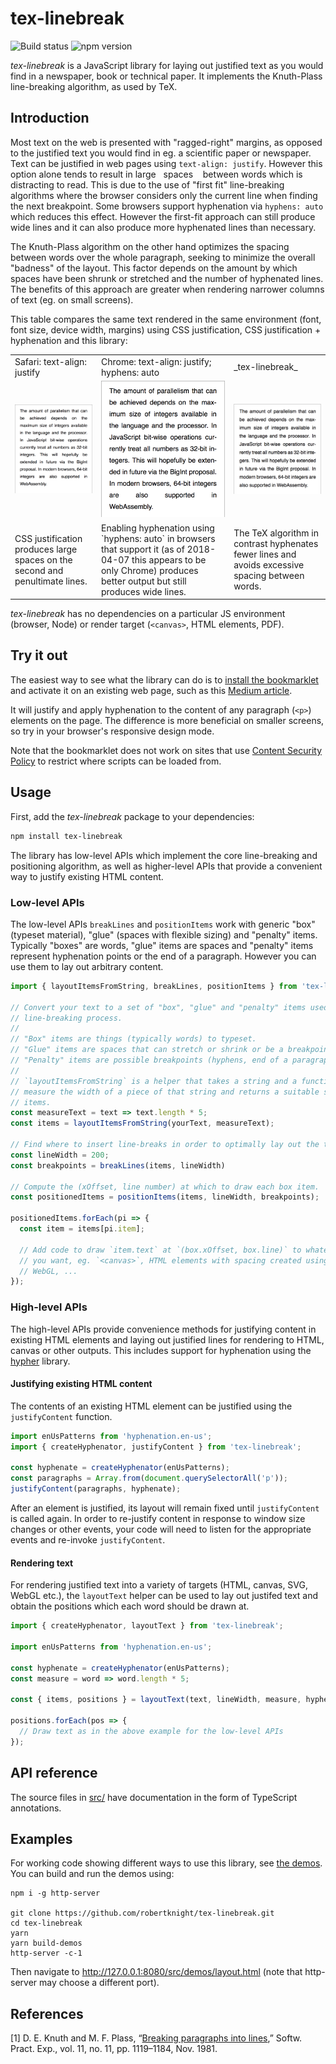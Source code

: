 # tex-linebreak

![Build status](https://travis-ci.org/robertknight/tex-linebreak.svg?branch=master)
![npm version](https://img.shields.io/npm/v/tex-linebreak.svg)

_tex-linebreak_ is a JavaScript library for laying out justified text as you
would find in a newspaper, book or technical paper. It implements the
Knuth-Plass line-breaking algorithm, as used by TeX.

## Introduction

Most text on the web is presented with "ragged-right" margins, as opposed to
the justified text you would find in eg. a scientific paper or newspaper.
Text can be justified in web pages using `text-align: justify`.
However this option alone tends to result in large&nbsp;&nbsp;&nbsp;spaces
&nbsp;&nbsp;&nbsp;between words which is distracting to read. This is due to the
use of "first fit" line-breaking algorithms where the browser considers only the
current line when finding the next breakpoint. Some browsers support hyphenation
via `hyphens: auto` which reduces this effect. However the first-fit approach
can still produce wide lines and it can also produce more hyphenated lines than
necessary.

The Knuth-Plass algorithm on the other hand optimizes the spacing between words
over the whole paragraph, seeking to minimize the overall "badness" of the
layout. This factor depends on the amount by which spaces have been shrunk or
stretched and the number of hyphenated lines. The benefits of this approach are
greater when rendering narrower columns of text (eg. on small screens).

This table compares the same text rendered in the same environment (font, font
size, device width, margins) using CSS justification, CSS justification +
hyphenation and this library:

<table>
  <tr>
    <td>Safari: text-align: justify</td>
    <td>Chrome: text-align: justify; hyphens: auto</td>
    <td>_tex-linebreak_</td>
  </tr>
  <tr>
    <td><img width="200" src="images/bigint-safari-justify.png"></td>
    <td><img width="200" src="images/bigint-chrome-justify-hyphens.png"></td>
    <td><img width="200" src="images/bigint-tex-linebreak.png"></td>
  </tr>
  <tr>
    <td>CSS justification produces large spaces on the second and penultimate
        lines.</td>
    <td>Enabling hyphenation using `hyphens: auto` in browsers that support it
        (as of 2018-04-07 this appears to be only Chrome) produces better
        output but still produces wide lines.</td>
    <td>The TeX algorithm in contrast hyphenates fewer lines and avoids
        excessive spacing between words.</td>
  </tr>
</table>

_tex-linebreak_ has no dependencies on a particular JS environment (browser,
Node) or render target (`<canvas>`, HTML elements, PDF).

## Try it out

The easiest way to see what the library can do is to [install the bookmarklet](
src/demos/bookmarklet.js) and activate it on an existing web page, such as this
[Medium article](https://medium.com/@parismarx/ubers-unrealistic-plan-for-flying-cars-6c9569d6fa8b).

It will justify and apply hyphenation to the content of any paragraph (`<p>`)
elements on the page. The difference is more beneficial on smaller screens,
so try in your browser's responsive design mode.

Note that the bookmarklet does not work on sites that use
[Content Security Policy](https://developer.mozilla.org/en-US/docs/Web/HTTP/CSP)
to restrict where scripts can be loaded from.

## Usage

First, add the _tex-linebreak_ package to your dependencies:

```sh
npm install tex-linebreak
```

The library has low-level APIs which implement the core line-breaking and
positioning algorithm, as well as higher-level APIs that provide a convenient
way to justify existing HTML content.

### Low-level APIs

The low-level APIs `breakLines` and `positionItems` work with generic "box"
(typeset material), "glue" (spaces with flexible sizing) and "penalty" items.
Typically "boxes" are words, "glue" items are spaces and "penalty" items
represent hyphenation points or the end of a paragraph. However you can use them
to lay out arbitrary content.

```js
import { layoutItemsFromString, breakLines, positionItems } from 'tex-linebreak';

// Convert your text to a set of "box", "glue" and "penalty" items used by the
// line-breaking process.
//
// "Box" items are things (typically words) to typeset.
// "Glue" items are spaces that can stretch or shrink or be a breakpoint.
// "Penalty" items are possible breakpoints (hyphens, end of a paragraph etc.).
//
// `layoutItemsFromString` is a helper that takes a string and a function to
// measure the width of a piece of that string and returns a suitable set of
// items.
const measureText = text => text.length * 5;
const items = layoutItemsFromString(yourText, measureText);

// Find where to insert line-breaks in order to optimally lay out the text.
const lineWidth = 200;
const breakpoints = breakLines(items, lineWidth)

// Compute the (xOffset, line number) at which to draw each box item.
const positionedItems = positionItems(items, lineWidth, breakpoints);

positionedItems.forEach(pi => {
  const item = items[pi.item];

  // Add code to draw `item.text` at `(box.xOffset, box.line)` to whatever output
  // you want, eg. `<canvas>`, HTML elements with spacing created using CSS,
  // WebGL, ...
});
```

### High-level APIs

The high-level APIs provide convenience methods for justifying content in
existing HTML elements and laying out justified lines for rendering to HTML,
canvas or other outputs. This includes support for hyphenation using the
[hypher](https://github.com/bramstein/hypher) library.

#### Justifying existing HTML content

The contents of an existing HTML element can be justified using the
`justifyContent` function.

```js
import enUsPatterns from 'hyphenation.en-us';
import { createHyphenator, justifyContent } from 'tex-linebreak';

const hyphenate = createHyphenator(enUsPatterns);
const paragraphs = Array.from(document.querySelectorAll('p'));
justifyContent(paragraphs, hyphenate);
```

After an element is justified, its layout will remain fixed until `justifyContent`
is called again. In order to re-justify content in response to window size
changes or other events, your code will need to listen for the appropriate
events and re-invoke `justifyContent`.

#### Rendering text

For rendering justified text into a variety of targets (HTML, canvas, SVG,
WebGL etc.), the `layoutText` helper can be used to lay out justifed text and
obtain the positions which each word should be drawn at.

```js
import { createHyphenator, layoutText } from 'tex-linebreak';

import enUsPatterns from 'hyphenation.en-us';

const hyphenate = createHyphenator(enUsPatterns);
const measure = word => word.length * 5;

const { items, positions } = layoutText(text, lineWidth, measure, hyphenate);

positions.forEach(pos => {
  // Draw text as in the above example for the low-level APIs
});
```

## API reference

The source files in [src/](src/) have documentation in the form of TypeScript
annotations.

## Examples

For working code showing different ways to use this library, see [the
demos](src/demos/). You can build and run the demos using:

```
npm i -g http-server

git clone https://github.com/robertknight/tex-linebreak.git
cd tex-linebreak
yarn
yarn build-demos
http-server -c-1
```

Then navigate to http://127.0.0.1:8080/src/demos/layout.html (note that
http-server may choose a different port).

## References

[1] D. E. Knuth and M. F. Plass, “[Breaking paragraphs into lines](http://www.eprg.org/G53DOC/pdfs/knuth-plass-breaking.pdf),” Softw. Pract. Exp., vol. 11, no. 11, pp. 1119–1184, Nov. 1981.
